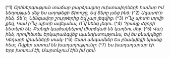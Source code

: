 
(^1) _Օրհներգություն տաճար բարձրացող ուխտավորների համար
Իմ նեղության մեջ
Ես աղոթեցի Տիրոջը,
Եվ Տերը լսեց ինձ։_
(^2) _Ազատի՛ր ինձ, Տե՜ր,
Նենգավոր շուրթերից
Եվ չար լեզվից։_
(^3) _Ի՞նչ պիտի տրվի քեզ,
Կամ ի՞նչ պիտի ավելանա,
Ո՜վ նենգ լեզու._
(^4) _Դրանք Հզորի նետերն են,
Քանզի կայծակներով մխրճված են կաղնու մեջ։_
(^5) _Վա՛յ ինձ, որովհետեւ
Երկարաձգվեց պանդխտությունս,
Եվ ես բնակվեցի Կեդարի վրանների տակ։_
(^6) _Շատ անգամներ
Ես բնակվեցի նրանց հետ,
Ովքեր ատում են խաղաղությունը։_
(^7) _Ես խաղաղարար էի.
Երբ խոսում էի,
Մարտնչում էին իմ դեմ։_
